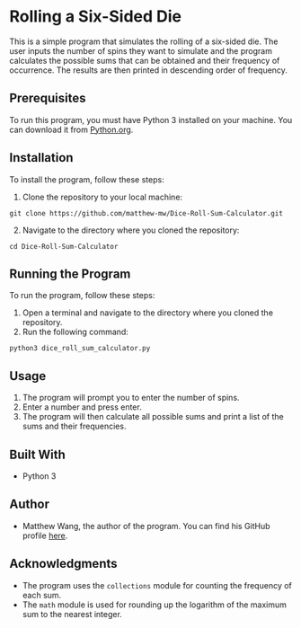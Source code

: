 # Rolling a Six-Sided Die

This is a simple program that simulates the rolling of a six-sided die. The user inputs the number of spins they want to simulate and the program calculates the possible sums that can be obtained and their frequency of occurrence. The results are then printed in descending order of frequency.

## Prerequisites

To run this program, you must have Python 3 installed on your machine. You can download it from [Python.org](https://www.python.org).

## Installation

To install the program, follow these steps:

1. Clone the repository to your local machine:

```
git clone https://github.com/matthew-mw/Dice-Roll-Sum-Calculator.git
```

2. Navigate to the directory where you cloned the repository:

```
cd Dice-Roll-Sum-Calculator
```

## Running the Program

To run the program, follow these steps:

1. Open a terminal and navigate to the directory where you cloned the repository.
2. Run the following command:

```
python3 dice_roll_sum_calculator.py
```

## Usage

1. The program will prompt you to enter the number of spins. 
2. Enter a number and press enter. 
3. The program will then calculate all possible sums and print a list of the sums and their frequencies.

## Built With

- Python 3

## Author

- Matthew Wang, the author of the program. You can find his GitHub profile [here](https://github.com/matthew-mw).

## Acknowledgments

- The program uses the `collections` module for counting the frequency of each sum.
- The `math` module is used for rounding up the logarithm of the maximum sum to the nearest integer.
